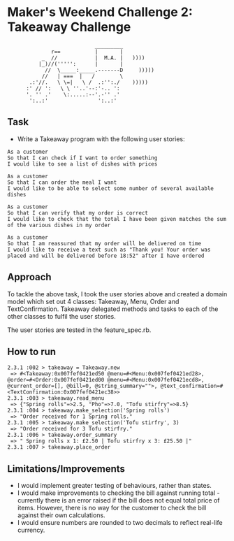 Maker's Weekend Challenge 2: Takeaway Challenge
==================
```
                            _________
              r==           |       |
           _  //            |  M.A. |   ))))
          |_)//(''''':      |       |
            //  \_____:_____.-------D     )))))
           //   | ===  |   /        \
       .:'//.   \ \=|   \ /  .:'':./    )))))
      :' // ':   \ \ ''..'--:'-.. ':
      '. '' .'    \:.....:--'.-'' .'
       ':..:'                ':..:'

 ```

Task
-----

* Write a Takeaway program with the following user stories:

```
As a customer
So that I can check if I want to order something
I would like to see a list of dishes with prices

As a customer
So that I can order the meal I want
I would like to be able to select some number of several available dishes

As a customer
So that I can verify that my order is correct
I would like to check that the total I have been given matches the sum of the various dishes in my order

As a customer
So that I am reassured that my order will be delivered on time
I would like to receive a text such as "Thank you! Your order was placed and will be delivered before 18:52" after I have ordered
```
## Approach

To tackle the above task, I took the user stories above and created a domain model which set out 4 classes: Takeaway, Menu, Order and TextConfirmation. Takeaway delegated methods and tasks to each of the other classes to fulfil the user stories.

The user stories are tested in the feature_spec.rb.

## How to run

```
2.3.1 :002 > takeaway = Takeaway.new
 => #<Takeaway:0x007fef0421ed50 @menu=#<Menu:0x007fef0421ed28>, @order=#<Order:0x007fef0421ed00 @menu=#<Menu:0x007fef0421ecd8>, @current_order=[], @bill=0, @string_summary="">, @text_confirmation=#<TextConfirmation:0x007fef0421ec38>>
2.3.1 :003 > takeaway.read_menu
 => {"Spring rolls"=>2.5, "Pho"=>7.0, "Tofu stirfry"=>8.5}
2.3.1 :004 > takeaway.make_selection('Spring rolls')
 => "Order received for 1 Spring rolls."
2.3.1 :005 > takeaway.make_selection('Tofu stirfry', 3)
 => "Order received for 3 Tofu stirfry."
2.3.1 :006 > takeaway.order_summary
 => " Spring rolls x 1: £2.50 | Tofu stirfry x 3: £25.50 |"
2.3.1 :007 > takeaway.place_order
```

## Limitations/Improvements

- I would implement greater testing of behaviours, rather than states.
- I would make improvements to checking the bill against running total - currently there is an error raised if the bill does not equal total price of items. However, there is no way for the customer to check the bill against their own calculations.
- I would ensure numbers are rounded to two decimals to reflect real-life currency.
